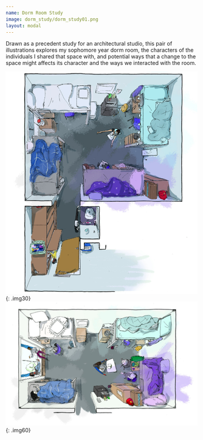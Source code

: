 ```yaml
---
name: Dorm Room Study
image: dorm_study/dorm_study01.png
layout: modal
---
```


Drawn as a precedent study for an architectural studio, this pair of illustrations explores my sophomore year dorm room, the characters of the individuals I shared that space with, and potential ways that a change to the space might affects its character and the ways we interacted with the room.

![page 1](assets/images/dorm_study/dorm_study01.png){: .img30} ![page 2](assets/images/dorm_study/dorm_study02.png){: .img60}
